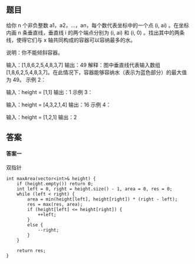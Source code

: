 ## 题目
给你 n 个非负整数 a1，a2，...，an，每个数代表坐标中的一个点 (i, ai) 。在坐标内画 n 条垂直线，垂直线 i 的两个端点分别为 (i, ai) 和 (i, 0) 。找出其中的两条线，使得它们与 x 轴共同构成的容器可以容纳最多的水。

说明：你不能倾斜容器。

输入：[1,8,6,2,5,4,8,3,7]
输出：49 
解释：图中垂直线代表输入数组 [1,8,6,2,5,4,8,3,7]。在此情况下，容器能够容纳水（表示为蓝色部分）的最大值为 49。
示例 2：

输入：height = [1,1]
输出：1
示例 3：

输入：height = [4,3,2,1,4]
输出：16
示例 4：

输入：height = [1,2,1]
输出：2

## 答案
#### 答案一
双指针
```
int maxArea(vector<int>& height) {
    if (height.empty()) return 0;
    int left = 0, right = height.size() - 1, area = 0, res = 0;
    while (left < right) {
        area = min(height[left], height[right]) * (right - left);
        res = max(res, area);
        if (height[left] <= height[right]) {
            ++left;
        }
        else {
            --right;
        }
    }

    return res;
}
```
